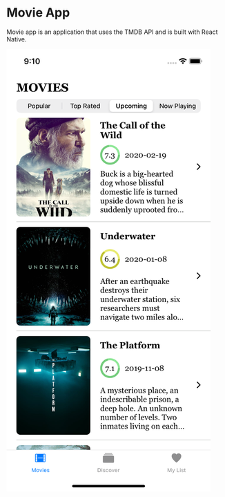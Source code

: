 # Movie App

Movie app is an application that uses the TMDB API and is built with React Native.

![App Image](/src/assets/home-screen.png)
